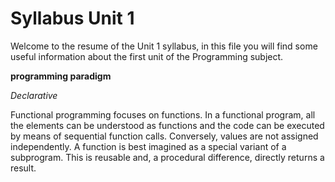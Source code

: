 # Syllabus Unit 1

Welcome to the resume of the Unit 1 syllabus, in this file you will find some useful information about the first unit of the Programming subject.


**programming paradigm**



*Declarative*

Functional programming focuses on functions. In a functional program, all the elements can be understood as functions and the code can be executed by means of sequential function calls. Conversely, values ​​are not assigned independently. A function is best imagined as a special variant of a subprogram. This is reusable and, a procedural difference, directly returns a result.
